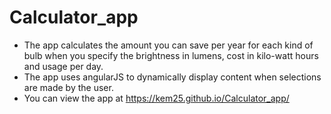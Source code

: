 # Calculator_app
* The app calculates the amount you can save per year for each kind of bulb when you specify the brightness in lumens, cost in kilo-watt hours and usage per day.
* The app uses angularJS to dynamically display content when selections are made by the user.
* You can view the app at https://kem25.github.io/Calculator_app/
